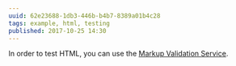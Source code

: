 ```yaml
---
uuid: 62e23688-1db3-446b-b4b7-8389a01b4c28
tags: example, html, testing
published: 2017-10-25 14:30
---
```


In order to test HTML, you can use the [Markup Validation Service](https://validator.w3.org/).
